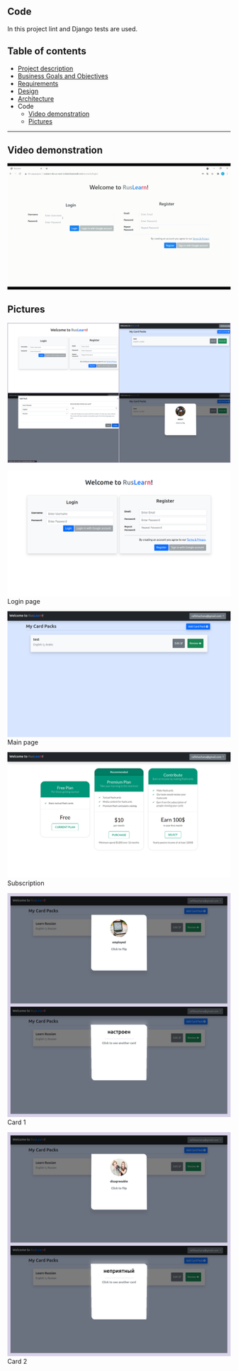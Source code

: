## Code
In this project lint and Django tests are used.
## Table of contents
- [Project description](../README.md)
- [Business Goals and Objectives](./README_buisiness_goals.md)
- [Requirements](./README_req.md)
- [Design](./README_design.md)
- [Architecture](./README_arch.md)
- Code
    - [Video demonstration](https://github.com/ParthKalkar/RusLearn/blob/main/Readme_content/README_code.md#video-demonstration)
    - [Pictures](https://github.com/ParthKalkar/RusLearn/blob/main/Readme_content/README_code.md#pictures)
---
## Video demonstration
![ex_2](../Docs/Demo/Demo.gif)

## Pictures
![main_ex](../Docs/Demo/MainEx.png)

![login](../Docs/Demo/LogIn_page.png)
Login page

![main_page](../Docs/Demo/Main_page.png)
Main page

![sub](../Docs/Demo/Subscription_page.png)
Subscription

![ex_1](../Docs/Demo/ex1.png)
Card 1

![ex_2](../Docs/Demo/ex2.png)
Card 2

